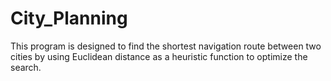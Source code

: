 # City_Planning

This program is designed to find the shortest navigation route between two cities by using Euclidean distance as a heuristic function to optimize the search. 

